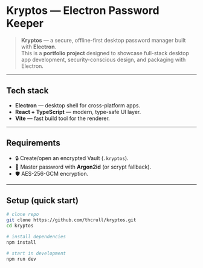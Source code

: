 # Kryptos — Electron Password Keeper

> **Kryptos** — a secure, offline-first desktop password manager built with **Electron**.  
> This is a **portfolio project** designed to showcase full-stack desktop app development, security-conscious design, and packaging with Electron.

---

## Tech stack

- **Electron** — desktop shell for cross-platform apps.
- **React + TypeScript** — modern, type-safe UI layer.
- **Vite** — fast build tool for the renderer.

---

## Requirements

- 🔒 Create/open an encrypted Vault (`.kryptos`).
- 🔑 Master password with **Argon2id** (or scrypt fallback).
- 🛡️ AES-256-GCM encryption.

---

## Setup (quick start)

```bash
# clone repo
git clone https://github.com/thcrull/kryptos.git
cd kryptos

# install dependencies
npm install

# start in development
npm run dev
```
